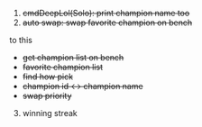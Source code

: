 1. ~~cmdDeepLol(Solo): print champion name too~~
2. ~~auto swap: swap favorite champion on bench~~

 to this
 - ~~get champion list on bench~~
 - ~~favorite champion list~~
 - ~~find how pick~~
 - ~~champion id <-> champion name~~
 - ~~swap priority~~
3. winning streak
